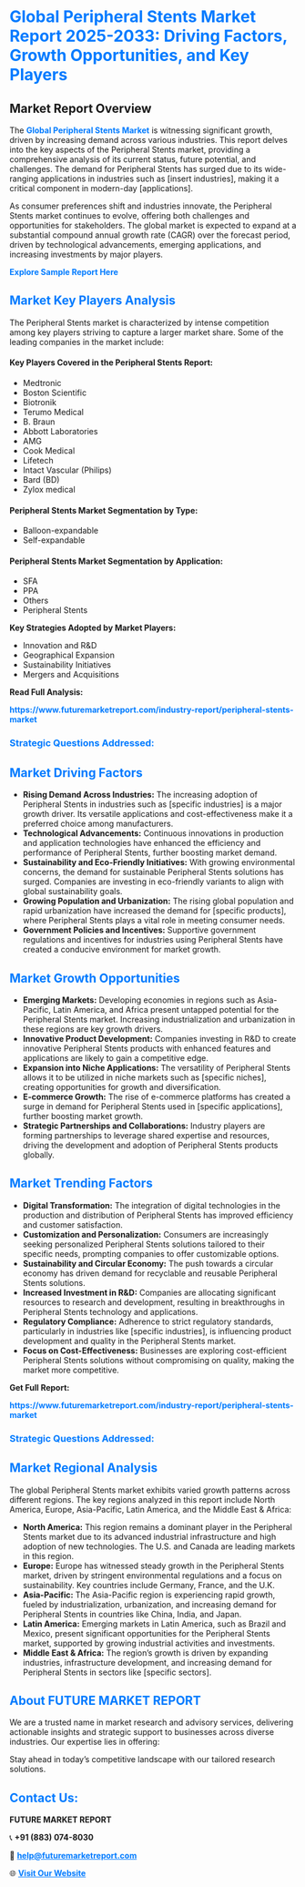 <h1 style="color: #007BFF;">Global Peripheral Stents Market Report 2025-2033: Driving Factors, Growth Opportunities, and Key Players</h1>

<section id="overview">
<h2>Market Report Overview</h2>
<p>The <a href="https://www.futuremarketreport.com/industry-report/peripheral-stents-market" style="color: #007BFF; text-decoration: none;"><strong>Global Peripheral Stents Market</strong></a> is witnessing significant growth, driven by increasing demand across various industries. This report delves into the key aspects of the Peripheral Stents market, providing a comprehensive analysis of its current status, future potential, and challenges. The demand for Peripheral Stents has surged due to its wide-ranging applications in industries such as [insert industries], making it a critical component in modern-day [applications].</p>
<p>As consumer preferences shift and industries innovate, the Peripheral Stents market continues to evolve, offering both challenges and opportunities for stakeholders. The global market is expected to expand at a substantial compound annual growth rate (CAGR) over the forecast period, driven by technological advancements, emerging applications, and increasing investments by major players.</p>
</section>

<section id="overview">
<p><a href="https://www.futuremarketreport.com/request-sample/reportId=122429" style="color: #007BFF; text-decoration: none;"><strong>Explore Sample Report Here</strong></a></p>
</section>

<section id="key-players">
<h2 style="color: #007BFF;">Market Key Players Analysis</h2>
<p>The Peripheral Stents market is characterized by intense competition among key players striving to capture a larger market share. Some of the leading companies in the market include:</p>
<h4>Key Players Covered in the Peripheral Stents Report:</h4>
<ul><li>Medtronic</li><li>Boston Scientific</li><li>Biotronik</li><li>Terumo Medical</li><li>B. Braun</li><li>Abbott Laboratories</li><li>AMG</li><li>Cook Medical</li><li>Lifetech</li><li>Intact Vascular (Philips)</li><li>Bard (BD)</li><li>Zylox medical</li></ul>
<h4>Peripheral Stents Market Segmentation by Type:</h4>
<ul><li>Balloon-expandable</li><li>Self-expandable</li></ul>

<h4>Peripheral Stents Market Segmentation by Application:</h4>
<ul><li>SFA</li><li>PPA</li><li>Others</li><li>Peripheral Stents</li></ul>
<p><strong>Key Strategies Adopted by Market Players:</strong></p>
<ul>
<li>Innovation and R&D</li>
<li>Geographical Expansion</li>
<li>Sustainability Initiatives</li>
<li>Mergers and Acquisitions</li>
</ul>
</section>

<section>
<p><strong>Read Full Analysis: </strong></p><a href="https://www.futuremarketreport.com/industry-report/peripheral-stents-market" style="color: #007BFF; text-decoration: none;"><strong>https://www.futuremarketreport.com/industry-report/peripheral-stents-market</strong></a>
<h3 style="color: #007BFF;">Strategic Questions Addressed:</h3>
</section>

<section id="driving-factors">
<h2 style="color: #007BFF;">Market Driving Factors</h2>
<ul>
<li><strong>Rising Demand Across Industries:</strong> The increasing adoption of Peripheral Stents in industries such as [specific industries] is a major growth driver. Its versatile applications and cost-effectiveness make it a preferred choice among manufacturers.</li>
<li><strong>Technological Advancements:</strong> Continuous innovations in production and application technologies have enhanced the efficiency and performance of Peripheral Stents, further boosting market demand.</li>
<li><strong>Sustainability and Eco-Friendly Initiatives:</strong> With growing environmental concerns, the demand for sustainable Peripheral Stents solutions has surged. Companies are investing in eco-friendly variants to align with global sustainability goals.</li>
<li><strong>Growing Population and Urbanization:</strong> The rising global population and rapid urbanization have increased the demand for [specific products], where Peripheral Stents plays a vital role in meeting consumer needs.</li>
<li><strong>Government Policies and Incentives:</strong> Supportive government regulations and incentives for industries using Peripheral Stents have created a conducive environment for market growth.</li>
</ul>
</section>

<section id="growth-opportunities">
<h2 style="color: #007BFF;">Market Growth Opportunities</h2>
<ul>
<li><strong>Emerging Markets:</strong> Developing economies in regions such as Asia-Pacific, Latin America, and Africa present untapped potential for the Peripheral Stents market. Increasing industrialization and urbanization in these regions are key growth drivers.</li>
<li><strong>Innovative Product Development:</strong> Companies investing in R&D to create innovative Peripheral Stents products with enhanced features and applications are likely to gain a competitive edge.</li>
<li><strong>Expansion into Niche Applications:</strong> The versatility of Peripheral Stents allows it to be utilized in niche markets such as [specific niches], creating opportunities for growth and diversification.</li>
<li><strong>E-commerce Growth:</strong> The rise of e-commerce platforms has created a surge in demand for Peripheral Stents used in [specific applications], further boosting market growth.</li>
<li><strong>Strategic Partnerships and Collaborations:</strong> Industry players are forming partnerships to leverage shared expertise and resources, driving the development and adoption of Peripheral Stents products globally.</li>
</ul>
</section>

<section id="trending-factors">
<h2 style="color: #007BFF;">Market Trending Factors</h2>
<ul>
<li><strong>Digital Transformation:</strong> The integration of digital technologies in the production and distribution of Peripheral Stents has improved efficiency and customer satisfaction.</li>
<li><strong>Customization and Personalization:</strong> Consumers are increasingly seeking personalized Peripheral Stents solutions tailored to their specific needs, prompting companies to offer customizable options.</li>
<li><strong>Sustainability and Circular Economy:</strong> The push towards a circular economy has driven demand for recyclable and reusable Peripheral Stents solutions.</li>
<li><strong>Increased Investment in R&D:</strong> Companies are allocating significant resources to research and development, resulting in breakthroughs in Peripheral Stents technology and applications.</li>
<li><strong>Regulatory Compliance:</strong> Adherence to strict regulatory standards, particularly in industries like [specific industries], is influencing product development and quality in the Peripheral Stents market.</li>
<li><strong>Focus on Cost-Effectiveness:</strong> Businesses are exploring cost-efficient Peripheral Stents solutions without compromising on quality, making the market more competitive.</li>
</ul>
</section>

<section>
<p><strong>Get Full Report: </strong></p><a href="https://www.futuremarketreport.com/industry-report/peripheral-stents-market" style="color: #007BFF; text-decoration: none;"><strong>https://www.futuremarketreport.com/industry-report/peripheral-stents-market</strong></a>
<h3 style="color: #007BFF;">Strategic Questions Addressed:</h3>
</section>


<section id="regional-analysis">
<h2 style="color: #007BFF;">Market Regional Analysis</h2>
<p>The global Peripheral Stents market exhibits varied growth patterns across different regions. The key regions analyzed in this report include North America, Europe, Asia-Pacific, Latin America, and the Middle East & Africa:</p>
<ul>
<li><strong>North America:</strong> This region remains a dominant player in the Peripheral Stents market due to its advanced industrial infrastructure and high adoption of new technologies. The U.S. and Canada are leading markets in this region.</li>
<li><strong>Europe:</strong> Europe has witnessed steady growth in the Peripheral Stents market, driven by stringent environmental regulations and a focus on sustainability. Key countries include Germany, France, and the U.K.</li>
<li><strong>Asia-Pacific:</strong> The Asia-Pacific region is experiencing rapid growth, fueled by industrialization, urbanization, and increasing demand for Peripheral Stents in countries like China, India, and Japan.</li>
<li><strong>Latin America:</strong> Emerging markets in Latin America, such as Brazil and Mexico, present significant opportunities for the Peripheral Stents market, supported by growing industrial activities and investments.</li>
<li><strong>Middle East & Africa:</strong> The region’s growth is driven by expanding industries, infrastructure development, and increasing demand for Peripheral Stents in sectors like [specific sectors].</li>
</ul>
</section>

<footer>
<h2 style="color: #007BFF;">About FUTURE MARKET REPORT</h2>
<p>We are a trusted name in market research and advisory services, delivering actionable insights and strategic support to businesses across diverse industries. Our expertise lies in offering:</p>

<p>Stay ahead in today’s competitive landscape with our tailored research solutions.</p>

<h2 style="color: #007BFF;">Contact Us:</h2>
<p><strong>FUTURE MARKET REPORT</strong></p>
<p>📞 <strong>+91 (883) 074-8030</strong></p>
<p>📧 <strong><a href="mailto:help@futuremarketreport.com" style="color: #007BFF;">help@futuremarketreport.com</a></strong></p>
<p>🌐 <strong><a href="https://www.futuremarketreport.com/" style="color: #007BFF;">Visit Our Website</a></strong></p>
</footer>